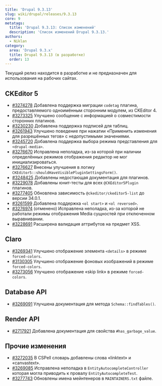 ```yaml
---
title: 'Drupal 9.3.13'
slug: wiki/drupal/releases/9.3.13
core: 9
metatags:
  title: 'Drupal 9.3.13: Список изменений'
  description: 'Список изменений Drupal 9.3.13.'
authors:
  - Niklan
category:
  area: 'Drupal 9.3.x'
  title: Drupal 9.3.13 (в разработке)
  order: 13
---
```


<Aside type="warning">

Текущий релиз находится в разработке и не предназначен для использования на рабочих сайтах.

</Aside>

## CKEditor 5

- [#3274278](https://www.drupal.org/node/3274278) Добавлена поддержка миграции `codetag` плагина, предоставляемого одноимённым сторонним модулем, из CKEditor 4.
- [#3273325](https://www.drupal.org/node/3273325) Улучшено сообщение с информацией о совместимости сторонних плагинов.
- [#3230230](https://www.drupal.org/node/3230230) Добавлена поддержка подписей для таблиц.
- [#3261943](https://www.drupal.org/node/3261943) Улучшено поведение при нажатии «Применить изменения для разрешённых тегов» с недопустимыми значениями.
- [#3245720](https://www.drupal.org/node/3245720) Добавлена поддержка выбора режима представления для `<drupal-media>`.
- [#3276670](https://www.drupal.org/node/3276670) Исправлена неполадка, из-за которой при наличии определённых режимов отображения редактор не мог инициализироваться.
- [#3276627](https://www.drupal.org/node/3276627) Внесены улучшения в логику `CKEditor5::shouldHaveVisiblePluginSettingsForm()`.
- [#3248425](https://www.drupal.org/node/3248425) Добавлены недостающая документация для плагинов.
- [#3229078](https://www.drupal.org/node/3229078) Добавлены юнит-тесты для всех `@CKEditor5Plugin` плагинов.
- [#3277405](https://www.drupal.org/node/3277405) Обновлена зависимость `@ckeditor/ckeditor5-list` до версии 34.0.1.
- [#3261599](https://www.drupal.org/node/3261599) Добавлена поддержка `<ol start>` и `<ol reversed>`.
- [#3276974](https://www.drupal.org/node/3276974) (отменено) Исправлена неполадка, из-за которой не работали режимы отображения Media сущностей при отключенном выравнивании.
- [#3228691](https://www.drupal.org/node/3228691) Расширена валидация аттрибутов на предмет XSS.

## Claro

- [#3269341](https://www.drupal.org/node/3269341) Улучшено отображение элемента `<details>` в режиме `forced-colors`.
- [#3130305](https://www.drupal.org/node/3130305) Улучшено отображение фоновых изображений в режиме `forced-colors`.
- [#3273056](https://www.drupal.org/node/3273056) Улучшено отображение «skip link» в режиме `forced-colors`.

## Database API

- [#3269091](https://www.drupal.org/node/3269091) Улучшена документация для метода `Schema::findTables()`.

## Render API

- [#2717921](https://www.drupal.org/node/2717921) Добавлена документация для свойства `#has_garbage_value`.

## Прочие изменения

- [#3272035](https://www.drupal.org/node/3272035) В CSPell словарь добавлены слова «linktext» и «canvastext».
- [#3269085](https://www.drupal.org/node/3269085) Исправлена неполадка в `EntityAutocompleteController` которая могла приводить к провалу `EntityAutocompleteTest`.
- [#3277743](https://www.drupal.org/node/3277743) Обновлены имена мейнтенеров в `MAINTAINERS.txt` файле.